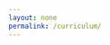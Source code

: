```yaml
---
layout: none
permalink: /curriculum/
---
```

<!DOCTYPE html>
<html>
  <head>
    <script>
      window.location.replace("https://www.mohsenmonji.com/MohsenMonji_CV.pdf");
    </script>
  </head>
  <body>
  </body>
</html>

